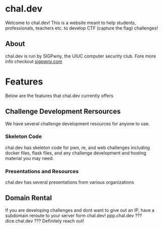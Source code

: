 # chal.dev
Welcome to chal.dev! This is a website meant to help students, professionals, teachers etc. to develop CTF (capture the flag) challenges!
## About
chal.dev is run by SIGPwny, the UIUC computer security club. Fore more info checkout [sigpwny.com](https://sigpwny.com)

# Features
Below are the features that chal.dev currently offers
## Challenge Development Rersources
We have several challenge development resources for anyone to use.
### Skeleton Code
chal.dev has skeleton code for pwn, re, and web challenges including docker files, flask files, and any challenge development and hosting material you may need.
### Presentations and Resources
chal.dev has several presentations from various organizations 

## Domain Rental
If you are developing challenges and dont want to give out an IP, have a subdomain reroute to your server form chal.dev! ppp.chal.dev ??? dice.chal.dev ??? Definitely reach out!
